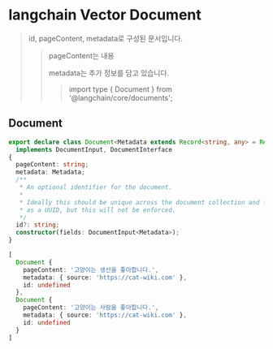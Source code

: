 # langchain Vector Document

> id, pageContent, metadata로 구성된 문서입니다.
>
> > pageContent는 내용
> >
> > metadata는 추가 정보를 담고 있습니다.
> >
> > > import type { Document } from '@langchain/core/documents';

## Document

```ts
export declare class Document<Metadata extends Record<string, any> = Record<string, any>>
  implements DocumentInput, DocumentInterface
{
  pageContent: string;
  metadata: Metadata;
  /**
   * An optional identifier for the document.
   *
   * Ideally this should be unique across the document collection and formatted
   * as a UUID, but this will not be enforced.
   */
  id?: string;
  constructor(fields: DocumentInput<Metadata>);
}

[
  Document {
    pageContent: '고양이는 생선을 좋아합니다.',
    metadata: { source: 'https://cat-wiki.com' },
    id: undefined
  },
  Document {
    pageContent: '고양이는 사람을 좋아합니다.',
    metadata: { source: 'https://cat-wiki.com' },
    id: undefined
  }
]
```
